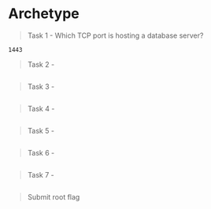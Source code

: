 # Archetype

> Task 1 - Which TCP port is hosting a database server? 

```
1443
```

> Task 2 -

```
```

> Task 3 -

```
```

> Task 4 -

```
```

> Task 5 -

```
```

> Task 6 -

```
```

> Task 7 -

```
```

> Submit root flag

```
```

```
```

